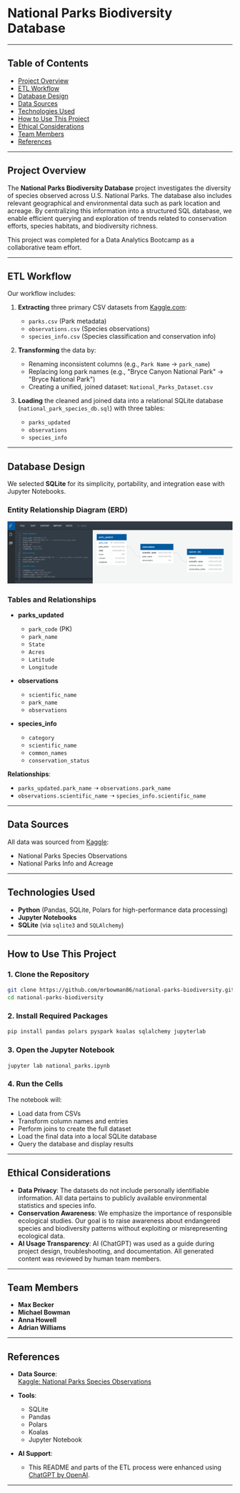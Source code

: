 
# National Parks Biodiversity Database

---

## Table of Contents
- [Project Overview](#project-overview)
- [ETL Workflow](#etl-workflow)
- [Database Design](#database-design)
- [Data Sources](#data-sources)
- [Technologies Used](#technologies-used)
- [How to Use This Project](#how-to-use-this-project)
- [Ethical Considerations](#ethical-considerations)
- [Team Members](#team-members)
- [References](#references)

---

## Project Overview

The **National Parks Biodiversity Database** project investigates the diversity of species observed across U.S. National Parks. The database also includes relevant geographical and environmental data such as park location and acreage. By centralizing this information into a structured SQL database, we enable efficient querying and exploration of trends related to conservation efforts, species habitats, and biodiversity richness.

This project was completed for a Data Analytics Bootcamp as a collaborative team effort.

---

## ETL Workflow

Our workflow includes:
1. **Extracting** three primary CSV datasets from [Kaggle.com](https://www.kaggle.com/):  
   - `parks.csv` (Park metadata)  
   - `observations.csv` (Species observations)  
   - `species_info.csv` (Species classification and conservation info)

2. **Transforming** the data by:
   - Renaming inconsistent columns (e.g., `Park Name` → `park_name`)
   - Replacing long park names (e.g., "Bryce Canyon National Park" → "Bryce National Park")
   - Creating a unified, joined dataset: `National_Parks_Dataset.csv`

3. **Loading** the cleaned and joined data into a relational SQLite database (`national_park_species_db.sql`) with three tables:
   - `parks_updated`
   - `observations`
   - `species_info`

---

## Database Design

We selected **SQLite** for its simplicity, portability, and integration ease with Jupyter Notebooks.

### Entity Relationship Diagram (ERD)

![ERD](resources/National_Parks_ERD.png)

### Tables and Relationships

- **parks_updated**
  - `park_code` (PK)
  - `park_name`
  - `State`
  - `Acres`
  - `Latitude`
  - `Longitude`

- **observations**
  - `scientific_name`
  - `park_name`
  - `observations`

- **species_info**
  - `category`
  - `scientific_name`
  - `common_names`
  - `conservation_status`

**Relationships**:
- `parks_updated.park_name` ➝ `observations.park_name`
- `observations.scientific_name` ➝ `species_info.scientific_name`

---

## Data Sources

All data was sourced from [Kaggle](https://www.kaggle.com/):
- National Parks Species Observations
- National Parks Info and Acreage

---

## Technologies Used

- **Python** (Pandas, SQLite, Polars for high-performance data processing)
- **Jupyter Notebooks**
- **SQLite** (via `sqlite3` and `SQLAlchemy`)

---

## How to Use This Project

### 1. Clone the Repository
```bash
git clone https://github.com/mrbowman86/national-parks-biodiversity.git
cd national-parks-biodiversity
```

### 2. Install Required Packages
```bash
pip install pandas polars pyspark koalas sqlalchemy jupyterlab
```

### 3. Open the Jupyter Notebook
```bash
jupyter lab national_parks.ipynb
```

### 4. Run the Cells
The notebook will:
- Load data from CSVs
- Transform column names and entries
- Perform joins to create the full dataset
- Load the final data into a local SQLite database
- Query the database and display results

---

## Ethical Considerations

- **Data Privacy**: The datasets do not include personally identifiable information. All data pertains to publicly available environmental statistics and species info.
- **Conservation Awareness**: We emphasize the importance of responsible ecological studies. Our goal is to raise awareness about endangered species and biodiversity patterns without exploiting or misrepresenting ecological data.
- **AI Usage Transparency**: AI (ChatGPT) was used as a guide during project design, troubleshooting, and documentation. All generated content was reviewed by human team members.

---

## Team Members

- **Max Becker**
- **Michael Bowman**
- **Anna Howell**
- **Adrian Williams**

---

## References

- **Data Source**:  
  [Kaggle: National Parks Species Observations](https://www.kaggle.com/datasets/nationalparkservice/park-biodiversity)  

- **Tools**:  
  - SQLite  
  - Pandas  
  - Polars  
  - Koalas  
  - Jupyter Notebook

- **AI Support**:  
  - This README and parts of the ETL process were enhanced using [ChatGPT by OpenAI](https://chat.openai.com).

---